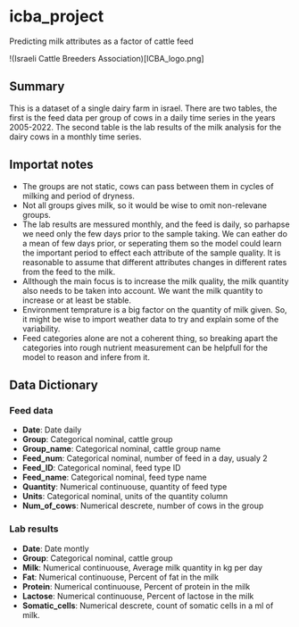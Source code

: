 # icba_project
Predicting milk attributes as a factor of cattle feed

!(Israeli Cattle Breeders Association)[ICBA_logo.png]

## Summary
This is a dataset of a single dairy farm in israel. There are two tables, the first is the feed data per group of cows in a daily time series in the years 2005-2022. The second table is the lab results of the milk analysis for the dairy cows in a monthly time series.

## Importat notes
- The groups are not static, cows can pass between them in cycles of milking and period of dryness.
- Not all groups gives milk, so it would be wise to omit non-relevane groups.
- The lab results are messured monthly, and the feed is daily, so parhapse we need only the few days prior to the sample taking. We can eather do a mean of few days prior, or seperating them so the model could learn the important period to effect each attribute of the sample quality. It is reasonable to assume that different attributes changes in different rates from the feed to the milk.
- Allthough the main focus is to increase the milk quality, the milk quantity also needs to be taken into account. We want the milk quantity to increase or at least be stable.
- Environment temprature is a big factor on the quantity of milk given. So, it might be wise to import weather data to try and explain some of the variability.
- Feed categories alone are not a coherent thing, so breaking apart the categories into rough nutrient measurement can be helpfull for the model to reason and infere from it.

## Data Dictionary

### Feed data
- **Date**: Date daily
- **Group**: Categorical nominal, cattle group
- **Group_name**: Categorical nominal, cattle group name
- **Feed_num**: Categorical nominal, number of feed in a day, usualy 2
- **Feed_ID**: Categorical nominal, feed type ID
- **Feed_name**: Categorical nominal, feed type name
- **Quantity**: Numerical continuouse, quantity of feed type
- **Units**: Categorical nominal, units of the quantity column
- **Num_of_cows**: Numerical descrete, number of cows in the group

### Lab results
- **Date**: Date montly
- **Group**: Categorical nominal, cattle group
- **Milk**: Numerical continuouse, Average milk quantity in kg per day
- **Fat**: Numerical continuouse, Percent of fat in the milk
- **Protein**: Numerical continuouse, Percent of protein in the milk
- **Lactose**: Numerical continuouse, Percent of lactose in the milk
- **Somatic_cells**: Numerical descrete, count of somatic cells in a ml of milk.